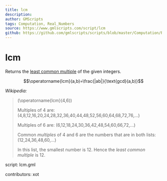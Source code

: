 ```yaml
---
title: lcm
description: 
author: GMScripts
tags: Computation, Real_Numbers
source: https://www.gmlscripts.com/script/lcm
github: https://github.com/gmlscripts/scripts/blob/master/Computation/Real_Numbers/lcm.gml
---
```


lcm
===

Returns the [least common multiple] of the given integers.

$$\operatorname{lcm}(a,b)=\frac{|ab|}{\text{gcd}(a,b)}$$

_Wikipedia:_
> \(\operatorname{lcm}(4,6)\)
>
> Multiples of 4 are:
> \(4,8,12,16,20,24,28,32,36,40,44,48,52,56,60,64,68,72,76,...\)
>
> Multiples of 6 are:
> \(6,12,18,24,30,36,42,48,54,60,66,72,...\)
>
> Common _multiples_ of 4 and 6 are the numbers that are in both lists:
> \(12,24,36,48,60,...\)
>
> In this list, the smallest number is 12.
> Hence the _least common multiple_ is 12.

[Least Common Multiple]: http://en.wikipedia.org/wiki/Least_common_multiple

script: lcm.gml

contributors: xot
